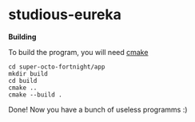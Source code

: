 # studious-eureka

__Building__

To build the program, you will need [cmake](https://cmake.org/)
```
cd super-octo-fortnight/app
mkdir build
cd build
cmake ..
cmake --build .
```
Done! Now you have a bunch of useless programms :)
